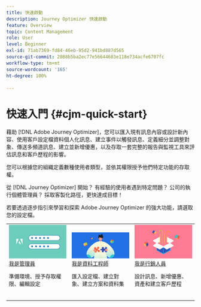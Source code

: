 ```yaml
---
title: 快速啟動
description: Journey Optimizer 快速啟動
feature: Overview
topic: Content Management
role: User
level: Beginner
exl-id: 71ab7369-fd84-46eb-95d2-941bd887d565
source-git-commit: 2088b5ba2ec77e56644683e118e734acfe6707fc
workflow-type: tm+mt
source-wordcount: '165'
ht-degree: 100%

---
```


# 快速入門 {#cjm-quick-start}

藉助 [!DNL Adobe Journey Optimizer]，您可以匯入現有訊息內容或設計新內容、使用客戶設定檔資料個人化訊息、建立事件以觸發訊息、定義細分並調整對象、傳送多頻道訊息、建立並新增優惠，以及存取一套完整的報告與監視工具來評估訊息和客戶歷程的影響。

您可以根據您的組織定義數種使用者類型，並依其權限授予他們特定功能的存取權。

從 [!DNL Journey Optimizer] 開始？ 有經驗的使用者遇到特定問題？ 公司的執行個體管理員？ 採取客製化路徑，更快達成目標！

若要透過逐步指引來學習和探索 Adobe Journey Optimizer 的強大功能，請選取您的設定檔。

<table>
<tr>
  <td valign="bottom">
    <a href="path/administrator.md">
      <img alt="管理員" src="path/assets/do-not-localize/user-2.png" />
    </a>
    <div>
    <a href="path/administrator.md">我是管理員</a>
     <p>準備環境、授予存取權限、編輯設定
    <p>
    </div>
    <br>
  </td>
  <td valign="bottom">
    <a href="path/data-engineer.md">
      <img alt="資料工程師" src="path/assets/do-not-localize/user-1.png"/>
    </a>
    <div>
    <a href="path/data-engineer.md">我是資料工程師</a>
     <p>匯入設定檔、建立對象、建立方案和資料集
    <p>
    </div>
    <br>
  </td>
  <td valign="bottom">
      <a href="path/marketer.md">
       <img alt="行銷人員" src="path/assets/do-not-localize/user-3.png" />
       </a>
    <div><a href="path/marketer.md">我是行銷人員</a>
     <p>設計訊息、新增優惠、資產和建立客戶歷程
    <p>
    </div>
    <br>
  </td>
    <!--td valign="bottom">
    <a href="path/developer.md">
      <img alt="Developer" src="../using/assets/do-not-localize/user-2.png" />
    </a>
    <div>
    <a href="path/developer.md">I am a Developer</a>
     <p>Integrate your mobile apps, use Journey Optimizer APIs
    <p>
    </div>
    <br>
  </td-->
</tr>
</table>

